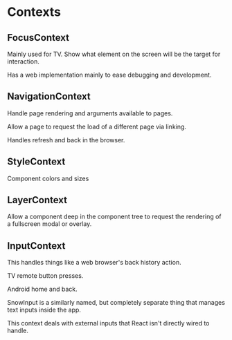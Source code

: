 # Contexts

## FocusContext

Mainly used for TV. Show what element on the screen will be the target for interaction.

Has a web implementation mainly to ease debugging and development.

## NavigationContext

Handle page rendering and arguments available to pages.

Allow a page to request the load of a different page via linking.

Handles refresh and back in the browser.

## StyleContext

Component colors and sizes

## LayerContext

Allow a component deep in the component tree to request the rendering of a fullscreen modal or overlay.

## InputContext

This handles things like a web browser's back history action.

TV remote button presses.

Android home and back.

SnowInput is a similarly named, but completely separate thing that manages text inputs inside the app.

This context deals with external inputs that React isn't directly wired to handle.